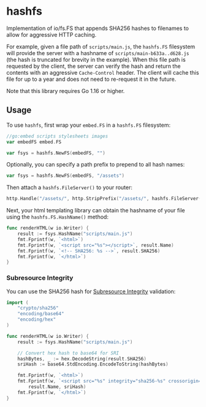 hashfs
======

Implementation of io/fs.FS that appends SHA256 hashes to filenames to allow for
aggressive HTTP caching.

For example, given a file path of `scripts/main.js`, the `hashfs.FS`
filesystem will provide the server with a hashname of
`scripts/main-b633a..d628.js` (the hash is truncated for brevity in the example). When
this file path is requested by the client, the server can verify the hash and
return the contents with an aggressive `Cache-Control` header. The client will
cache this file for up to a year and does not need to re-request it in the
future.

Note that this library requires Go 1.16 or higher.


## Usage

To use `hashfs`, first wrap your `embed.FS` in a `hashfs.FS` filesystem:

```go
//go:embed scripts stylesheets images
var embedFS embed.FS

var fsys = hashfs.NewFS(embedFS, "")
```

Optionally, you can specify a path prefix to prepend to all hash names:

```go
var fsys = hashfs.NewFS(embedFS, "/assets")
```

Then attach a `hashfs.FileServer()` to your router:

```go
http.Handle("/assets/", http.StripPrefix("/assets/", hashfs.FileServer(fsys)))
```

Next, your html templating library can obtain the hashname of your file using
the `hashfs.FS.HashName()` method:

```go
func renderHTML(w io.Writer) {
	result := fsys.HashName("scripts/main.js")
	fmt.Fprintf(w, `<html>`)
	fmt.Fprintf(w, `<script src="%s"></script>`, result.Name)
	fmt.Fprintf(w, `<!-- SHA256: %s -->`, result.SHA256)
	fmt.Fprintf(w, `</html>`)
}
```

### Subresource Integrity

You can use the SHA256 hash for [Subresource Integrity](https://developer.mozilla.org/en-US/docs/Web/Security/Subresource_Integrity) validation:

```go
import (
	"crypto/sha256"
	"encoding/base64"
	"encoding/hex"
)

func renderHTML(w io.Writer) {
	result := fsys.HashName("scripts/main.js")

	// Convert hex hash to base64 for SRI
	hashBytes, _ := hex.DecodeString(result.SHA256)
	sriHash := base64.StdEncoding.EncodeToString(hashBytes)

	fmt.Fprintf(w, `<html>`)
	fmt.Fprintf(w, `<script src="%s" integrity="sha256-%s" crossorigin="anonymous"></script>`,
		result.Name, sriHash)
	fmt.Fprintf(w, `</html>`)
}
```

